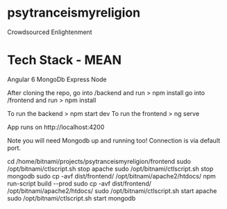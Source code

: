 # psytranceismyreligion
Crowdsourced Enlightenment 

# Tech Stack - MEAN

Angular 6
MongoDb
Express
Node

After cloning the repo, go into /backend and run > npm install
                        go into /frontend and run > npm install
                        
To run the backend > npm start dev
To run the frontend > ng serve

App runs on http://localhost:4200

Note you will need Mongodb up and running too! Connection is via default port.

cd /home/bitnami/projects/psytranceismyreligion/frontend
sudo /opt/bitnami/ctlscript.sh stop apache
sudo /opt/bitnami/ctlscript.sh stop mongodb
sudo cp -avf dist/frontend/ /opt/bitnami/apache2/htdocs/
npm run-script build --prod
sudo cp -avf dist/frontend/ /opt/bitnami/apache2/htdocs/
sudo /opt/bitnami/ctlscript.sh start apache
sudo /opt/bitnami/ctlscript.sh start mongodb